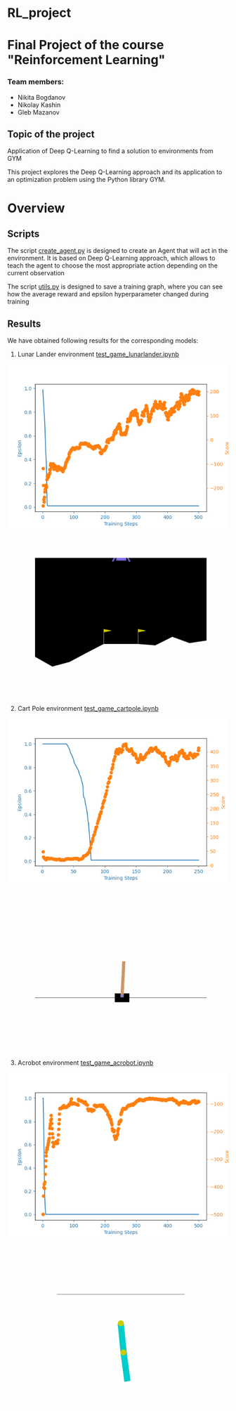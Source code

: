 # RL_project
# Final Project of the course "Reinforcement Learning"
### Team members:
- Nikita Bogdanov
- Nikolay Kashin
- Gleb Mazanov

## Topic of the project
Application of Deep Q-Learning to find a solution to environments from GYM

This project explores the Deep Q-Learning approach and its application to an optimization problem using the Python library GYM.

# Overview
## Scripts
The script [create_agent.py](create_agent.py) is designed to create an Agent that will act in the environment. It is based on Deep Q-Learning approach, which allows to teach the agent to choose the most appropriate action depending on the current observation

The script [utils.py](utils.py) is designed to save a training graph, where you can see how the average reward and epsilon hyperparameter changed during training

## Results

We have obtained following results for the corresponding models:
1) Lunar Lander environment [test_game_lunarlander.ipynb](test_game_lunarlander.ipynb)

![alt text](lunar_lander.png)
![alt text](lunar_lander_result.gif)

2) Cart Pole environment [test_game_cartpole.ipynb](test_game_cartpole.ipynb)
   
![alt text](CartPole.png)
![alt text](CartPole_results.gif)

3) Acrobot environment [test_game_acrobot.ipynb](test_game_acrobot.ipynb)

![alt text](Acrobot.png)
![alt text](Acrobot_results.gif)
